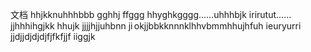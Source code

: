 <p>文档
hhjkknuhhhbbb
gghhj
ffggg
hhyghkgggg……uhhhbjk
irirutut……jjhhhihgjkk
hhujk
jjjjhjjuhbnn
ji okjjbbkknnnklhhvbmmhhujhfuh
ieuryurri
jjdjjdjdjdjfjfkfjjf
iiggjk
